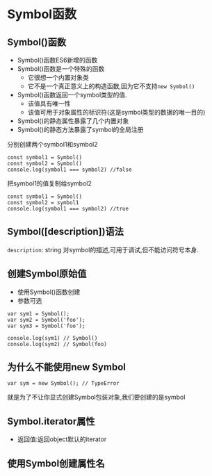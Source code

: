 # Symbol函数 

## Symbol()函数
- Symbol()函数ES6新增的函数
- Symbol()函数是一个特殊的函数
  - 它很想一个内置对象类
  - 它不是一个真正意义上的构造函数,因为它不支持`new Symbol()`
- Symbol()函数返回一个symbol类型的值.
  - 该值具有唯一性
  - 该值可用于对象属性的标识符(这是symbol类型的数据的唯一目的)
- Symbol()的静态属性暴露了几个内置对象
- Symbol()的静态方法暴露了symbol的全局注册

分别创建两个symbol1和symbol2
```
const symbol1 = Symbol()
const symbol2 = Symbol()
console.log(symbol1 === symbol2) //false
```
把symbol1的值复制给symbol2
```
const symbol1 = Symbol()
const symbol2 = symbol1
console.log(symbol1 === symbol2) //true
```

## Symbol([description])语法
`description`: string 对symbol的描述,可用于调试,但不能访问符号本身.

## 创建Symbol原始值
- 使用Symbol()函数创建
- 参数可选
```
var sym1 = Symbol();
var sym2 = Symbol('foo');
var sym3 = Symbol('foo'); 

console.log(sym1) // Symbol()
console.log(sym2) // Symbol(foo)
```

## 为什么不能使用new Symbol
```
var sym = new Symbol(); // TypeError
```
就是为了不让你显式创建Symbol包装对象,我们要创建的是symbol

## Symbol.iterator属性
- 返回值:返回object默认的iterator

## 使用Symbol创建属性名
```

```

